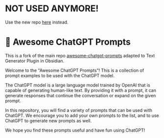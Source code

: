 # NOT USED ANYMORE!
Use the new repo [here](https://github.com/text-gen/awesome-tg-package) instead.


# 🧠 Awesome ChatGPT Prompts
This is a fork of the main repo [awesome-chatgpt-prompts](https://github.com/f/awesome-chatgpt-prompts) adapted to Text Generator Plugin in Obsidian.

Welcome to the "Awesome ChatGPT Prompts"! This is a collection of prompt examples to be used with the ChatGPT model.

The ChatGPT model is a large language model trained by OpenAI that is capable of generating human-like text. By providing it with a prompt, it can generate responses that continue the conversation or expand on the given prompt.

In this repository, you will find a variety of prompts that can be used with ChatGPT. We encourage you to add your own prompts to the list, and to use ChatGPT to generate new prompts as well.



We hope you find these prompts useful and have fun using ChatGPT!


